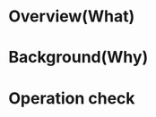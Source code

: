 <!-- It's just a template, so you don't have to fill in all the items. -->

# Overview(What)

# Background(Why)

# Operation check
